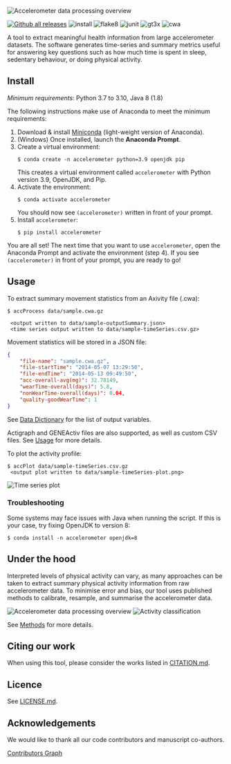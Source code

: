 ![Accelerometer data processing overview](https://raw.githubusercontent.com/OxWearables/biobankAccelerometerAnalysis/master/docs/source/accelerometerLogo.png)

[![Github all releases](https://img.shields.io/github/release/activityMonitoring/biobankAccelerometerAnalysis.svg)](https://github.com/activityMonitoring/biobankAccelerometerAnalysis/releases/)
![install](https://github.com/activityMonitoring/biobankAccelerometerAnalysis/workflows/install/badge.svg)
![flake8](https://github.com/activityMonitoring/biobankAccelerometerAnalysis/workflows/flake8/badge.svg)
![junit](https://github.com/activityMonitoring/biobankAccelerometerAnalysis/workflows/junit/badge.svg)
![gt3x](https://github.com/activityMonitoring/biobankAccelerometerAnalysis/workflows/gt3x/badge.svg)
![cwa](https://github.com/activityMonitoring/biobankAccelerometerAnalysis/workflows/cwa/badge.svg)

A tool to extract meaningful health information from large accelerometer datasets. The software generates time-series and summary metrics useful for answering key questions such as how much time is spent in sleep, sedentary behaviour, or doing physical activity.

## Install

*Minimum requirements*: Python 3.7 to 3.10, Java 8 (1.8)

The following instructions make use of Anaconda to meet the minimum requirements:

1. Download & install [Miniconda](https://docs.conda.io/en/latest/miniconda.html) (light-weight version of Anaconda).
1. (Windows) Once installed, launch the **Anaconda Prompt**.
1. Create a virtual environment:
    ```console
    $ conda create -n accelerometer python=3.9 openjdk pip
    ```
    This creates a virtual environment called `accelerometer` with Python version 3.9, OpenJDK, and Pip.
1. Activate the environment:
    ```console
    $ conda activate accelerometer
    ```
    You should now see `(accelerometer)` written in front of your prompt.
1. Install `accelerometer`:
    ```console
    $ pip install accelerometer
    ```

You are all set! The next time that you want to use `accelerometer`, open the Anaconda Prompt and activate the environment (step 4). If you see `(accelerometer)` in front of your prompt, you are ready to go!

## Usage
To extract summary movement statistics from an Axivity file (.cwa):

```console
$ accProcess data/sample.cwa.gz

 <output written to data/sample-outputSummary.json>
 <time series output written to data/sample-timeSeries.csv.gz>
```

Movement statistics will be stored in a JSON file:
```json
{
    "file-name": "sample.cwa.gz",
    "file-startTime": "2014-05-07 13:29:50",
    "file-endTime": "2014-05-13 09:49:50",
    "acc-overall-avg(mg)": 32.78149,
    "wearTime-overall(days)": 5.8,
    "nonWearTime-overall(days)": 0.04,
    "quality-goodWearTime": 1
}
```

See [Data Dictionary](https://biobankaccanalysis.readthedocs.io/en/latest/datadict.html) for the list of output variables.

Actigraph and GENEActiv files are also supported, as well as custom CSV files. See [Usage](https://biobankaccanalysis.readthedocs.io/en/latest/usage.html#basic-usage) for more details.

To plot the activity profile:
```console
$ accPlot data/sample-timeSeries.csv.gz
 <output plot written to data/sample-timeSeries-plot.png>
```
![Time series plot](https://raw.githubusercontent.com/OxWearables/biobankAccelerometerAnalysis/master/docs/source/samplePlot.png)

### Troubleshooting 
Some systems may face issues with Java when running the script. If this is your case, try fixing OpenJDK to version 8:
```console
$ conda install -n accelerometer openjdk=8
```

## Under the hood
Interpreted levels of physical activity can vary, as many approaches can be
taken to extract summary physical activity information from raw accelerometer
data. To minimise error and bias, our tool uses published methods to calibrate,
resample, and summarise the accelerometer data.

![Accelerometer data processing overview](https://raw.githubusercontent.com/OxWearables/biobankAccelerometerAnalysis/master/docs/source/accMethodsOverview.png)
![Activity classification](https://raw.githubusercontent.com/OxWearables/biobankAccelerometerAnalysis/master/docs/source/accClassification.png)

See [Methods](https://biobankaccanalysis.readthedocs.io/en/latest/methods.html) for more details.


## Citing our work
When using this tool, please consider the works listed in [CITATION.md](https://github.com/OxWearables/biobankAccelerometerAnalysis/blob/master/CITATION.md).
    

## Licence
See [LICENSE.md](https://github.com/OxWearables/biobankAccelerometerAnalysis/blob/master/LICENSE.md).


## Acknowledgements
We would like to thank all our code contributors and manuscript co-authors.

[Contributors Graph](https://github.com/OxWearables/biobankAccelerometerAnalysis/graphs/contributors)
